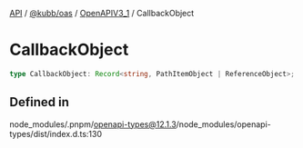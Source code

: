 [API](../../../../../packages.md) / [@kubb/oas](../../../index.md) / [OpenAPIV3\_1](../index.md) / CallbackObject

# CallbackObject

```ts
type CallbackObject: Record<string, PathItemObject | ReferenceObject>;
```

## Defined in

node\_modules/.pnpm/openapi-types@12.1.3/node\_modules/openapi-types/dist/index.d.ts:130
